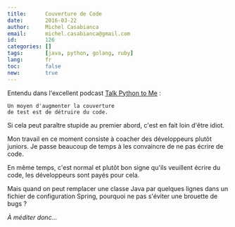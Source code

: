 ```yaml
---
title:      Couverture de Code
date:       2016-03-22
author:     Michel Casabianca
email:      michel.casabianca@gmail.com
id:         126
categories: []
tags:       [java, python, golang, ruby]
lang:       fr
toc:        false
new:        true
---
```


Entendu dans l'excellent podcast [Talk Python to Me](https://talkpython.fm/) :

```
Un moyen d'augmenter la couverture
de test est de détruire du code.
```

<!--more-->

Si cela peut paraître stupide au premier abord, c'est en fait loin d'être idiot.

Mon travail en ce moment consiste à coacher des développeurs plutôt juniors. Je passe beaucoup de temps à les convaincre de ne pas écrire de code.

En même temps, c'est normal et plutôt bon signe qu'ils veuillent écrire du code, les développeurs sont payés pour cela.

Mais quand on peut remplacer une classe Java par quelques lignes dans un fichier de configuration Spring, pourquoi ne pas s'éviter une brouette de bugs ?

*À méditer donc...*
